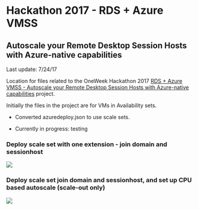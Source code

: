 # Hackathon 2017 - RDS + Azure VMSS 
## Autoscale your Remote Desktop Session Hosts with Azure-native capabilities 

Last update: 7/24/17

Location for files related to the OneWeek Hackathon 2017 [RDS + Azure VMSS - Autoscale your Remote Desktop Session Hosts with Azure-native capabilities](https://garagehackbox.azurewebsites.net/hackathons/1074/projects/67089) project.

Initially the files in the project are for VMs in Availability sets.

- Converted azuredeploy.json to use scale sets.

- Currently in progress: testing

### Deploy scale set with one extension - join domain and sessionhost

<a href="https://portal.azure.com/#create/Microsoft.Template/uri/https%3A%2F%2Fraw.githubusercontent.com%2FAzure%2Fvm-scale-sets%2Fmaster%2Fhack2017%2Fazuredeploy-rdshdsc.json" target="_blank">
    <img src="http://azuredeploy.net/deploybutton.png"/>
</a>

### Deploy scale set join domain and sessionhost, and set up CPU based autoscale (scale-out only)

<a href="https://portal.azure.com/#create/Microsoft.Template/uri/https%3A%2F%2Fraw.githubusercontent.com%2FAzure%2Fvm-scale-sets%2Fmaster%2Fhack2017%2Fazuredploy-rds-autoscale.json" target="_blank">
    <img src="http://azuredeploy.net/deploybutton.png"/>
</a>






